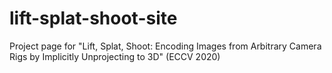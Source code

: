 # lift-splat-shoot-site
Project page for "Lift, Splat, Shoot: Encoding Images from Arbitrary Camera Rigs by Implicitly Unprojecting to 3D" (ECCV 2020)
